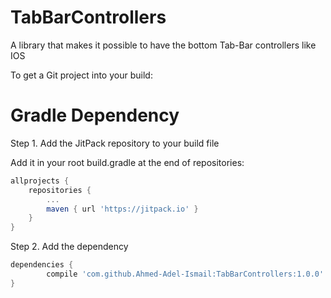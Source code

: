 # TabBarControllers
A library that makes it possible to have the bottom Tab-Bar controllers like IOS

To get a Git project into your build:

# Gradle Dependency

Step 1. Add the JitPack repository to your build file

Add it in your root build.gradle at the end of repositories:

```gradle
allprojects {
    repositories {
        ...
        maven { url 'https://jitpack.io' }
    }
}
```

Step 2. Add the dependency

```gradle
dependencies {
        compile 'com.github.Ahmed-Adel-Ismail:TabBarControllers:1.0.0'
}
```